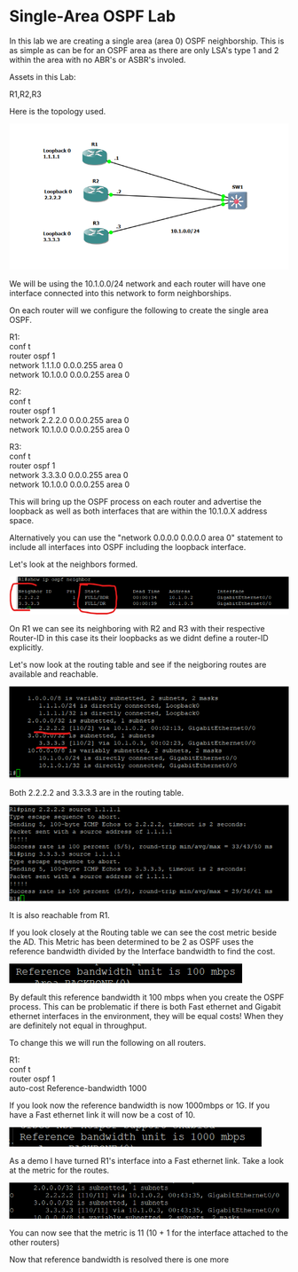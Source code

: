 # Single-Area OSPF Lab

In this lab we are creating a single area (area 0) OSPF neighborship. This is as simple as can be for an OSPF area as there are only LSA's type 1 and 2 within the area with no ABR's or ASBR's involed.

Assets in this Lab:  

R1,R2,R3

Here is the topology used.

![Topology](Images/Topology.png)

We will be using the 10.1.0.0/24 network and each router will have one interface connected into this network to form neighborships.

On each router will we configure the following to create the single area OSPF.

R1:  
conf t  
router ospf 1  
network 1.1.1.0 0.0.0.255 area 0  
network 10.1.0.0 0.0.0.255 area 0  

R2:  
conf t  
router ospf 1  
network 2.2.2.0 0.0.0.255 area 0  
network 10.1.0.0 0.0.0.255 area 0 

R3:  
conf t  
router ospf 1  
network 3.3.3.0 0.0.0.255 area 0  
network 10.1.0.0 0.0.0.255 area 0 

This will bring up the OSPF process on each router and advertise the loopback as well as both interfaces that are within the 10.1.0.X address space.

Alternatively you can use the "network 0.0.0.0 0.0.0.0 area 0" statement to include all interfaces into OSPF including the loopback interface.

Let's look at the neighbors formed.

![Adjacencies](Images/Adjacencies.png)

On R1 we can see its neighboring with R2 and R3 with their respective Router-ID in this case its their loopbacks as we didnt define a router-ID explicitly.

Let's now look at the routing table and see if the neigboring routes are available and reachable.

![R1-IP-Route](Images/R1-IP-Route.png)

Both 2.2.2.2 and 3.3.3.3 are in the routing table.

![R1-Ping](Images/R1-Ping.png)

It is also reachable from R1.

If you look closely at the Routing table we can see the cost metric beside the AD. This Metric has been determined to be 2 as OSPF uses the reference bandwidth divided by the Interface bandwidth to find the cost.

![Reference-bandwidth](Images/Reference-bandwidth.png)

By default this reference bandwidth it 100 mbps when you create the OSPF process. This can be problematic if there is both Fast ethernet and Gigabit ethernet interfaces in the environment, they will be equal costs! When they are definitely not equal in throughput.

To change this we will run the following on all routers.

R1:  
conf t  
router ospf 1  
auto-cost Reference-bandwidth 1000  

If you look now the reference bandwidth is now 1000mbps or 1G. If you have a Fast ethernet link it will now be a cost of 10.

![1000-Reference-bandwidth](Images/1000-Reference-bandwidth.png)

As a demo I have turned R1's interface into a Fast ethernet link. Take a look at the metric for the routes.

![R1-FE-Metric](Images/R1-FE-Metric.png)

You can now see that the metric is 11 (10 + 1 for the interface attached to the other routers)

Now that reference bandwidth is resolved there is one more 